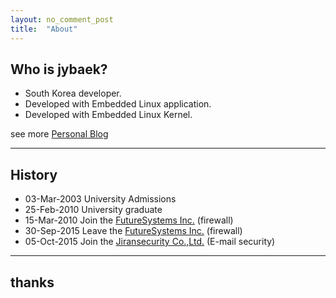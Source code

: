 ```yaml
---
layout: no_comment_post
title:  "About"
---
```


## Who is jybaek?
* South Korea developer. 
* Developed with Embedded Linux application. 
* Developed with Embedded Linux Kernel.

see more [Personal Blog](http://jybaek.tistory.com/)

----
## History
* 03-Mar-2003 University Admissions
* 25-Feb-2010 University graduate
* 15-Mar-2010 Join the [FutureSystems Inc.](http://www.future.co.kr) (firewall)
* 30-Sep-2015 Leave the [FutureSystems Inc.](http://www.future.co.kr) (firewall)
* 05-Oct-2015 Join the [Jiransecurity Co.,Ltd.](https://www.jiransecurity.com) (E-mail security)

----
## thanks

